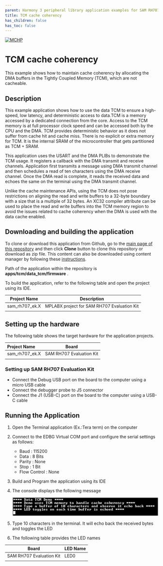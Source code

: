 ```yaml
---
parent: Harmony 3 peripheral library application examples for SAM RH707 family
title: TCM cache coherency 
has_children: false
has_toc: false
---
```


[![MCHP](https://www.microchip.com/ResourcePackages/Microchip/assets/dist/images/logo.png)](https://www.microchip.com)

# TCM cache coherency

This example shows how to  maintain cache coherency by allocating the DMA buffers in the Tightly Coupled Memory (TCM), which are not cacheable.

## Description

This example application shows how to use the data TCM to ensure a high-speed, low latency, and deterministic access to data.TCM is a memory accessed by a dedicated connection from the core. Access to the TCM memory is at full processor clock speed and can be accessed both by the CPU and the DMA. TCM provides deterministic behavior as it does not suffer from
cache hit and cache miss. There is no explicit or extra memory for TCM. It is the internal SRAM of the microcontroller that gets partitioned as TCM + SRAM.

This application uses the USART and the DMA PLIBs to demonstrate the TCM usage. It registers a callback with the DMA transmit and receive channels. Application first transmits a message using DMA transmit channel and then schedules a read of ten characters using the DMA receive channel. Once the DMA read is complete, it reads the received data and echoes the same on the terminal using the DMA transmit channel.

Unlike the cache maintenance APIs, using the TCM does not pose restrictions on aligning the read and write buffers to a 32-byte boundary with a size that is a multiple of 32 bytes. An XC32 compiler attribute can be used to place the read and write buffers into the TCM memory region to avoid the issues related to cache coherency when the DMA is used with the data cache enabled.

## Downloading and building the application

To clone or download this application from Github, go to the [main page of this repository](https://github.com/Microchip-MPLAB-Harmony/csp_apps_sam_rh707) and then click **Clone** button to clone this repository or download as zip file.
This content can also be downloaded using content manager by following these [instructions](https://github.com/Microchip-MPLAB-Harmony/contentmanager/wiki).

Path of the application within the repository is **apps/tcm/data_tcm/firmware** .

To build the application, refer to the following table and open the project using its IDE.

| Project Name      | Description                                    |
| ----------------- | ---------------------------------------------- |
| sam_rh707_ek.X | MPLABX project for SAM RH707 Evaluation Kit |
|||

## Setting up the hardware

The following table shows the target hardware for the application projects.

| Project Name| Board|
|:---------|:---------:|
| sam_rh707_ek.X | SAM RH707 Evaluation Kit
|||

### Setting up SAM RH707 Evaluation Kit

- Connect the Debug USB port on the board to the computer using a micro USB cable
- Connect the debugger probe to J5 connector
- Connect the J1 (USB-C) port on the board to the computer using a USB-C cable

## Running the Application

1. Open the Terminal application (Ex.:Tera term) on the computer
2. Connect to the EDBG Virtual COM port and configure the serial settings as follows:
    - Baud : 115200
    - Data : 8 Bits
    - Parity : None
    - Stop : 1 Bit
    - Flow Control : None
3. Build and Program the application using its IDE
4. The console displays the following message

    ![output](images/output_data_tcm.png)

5. Type 10 characters in the terminal. It will echo back the received bytes and toggles the LED
6. The following table provides the LED names

| Board      | LED Name  |
| ---------- | --------- |
| SAM RH707 Evaluation Kit |LED0 |
|||
